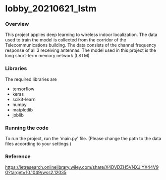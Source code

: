 # lobby_20210621_lstm
### Overview ###
This project applies deep learning to wireless indoor localization.
The data used to train the model is collected from the corridor of the Telecommunications building.
The data consists of the channel frequency response of all 3 receiving antennas.
The model used in this project is the long short-term memory network (LSTM)

### Libraries ###
The required libraries are
- tensorflow
- keras
- scikit-learn
- numpy
- matplotlib
- joblib


### Running the code ###
To run the project, run the 'main.py' file. (Please change the path to the data files according to your settings.)

### Reference ###
https://ietresearch.onlinelibrary.wiley.com/share/X4DVDZH5VNXJIYX44V9G?target=10.1049/wss2.12035

